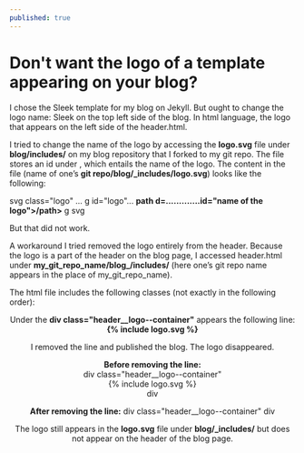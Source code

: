 ```yaml
---
published: true
---
```

# Don't want the logo of a template appearing on your blog?

I chose the Sleek template for my blog on Jekyll. But ought to change the logo name: Sleek on the top left side of the blog. In html language, the logo that appears on the left side of the header.html. 

I tried to change the name of the logo by accessing the **logo.svg** file under **blog/includes/** on my blog repository that I forked to my git repo. The file stores an id under **<path>**, which entails the name of the logo. The content in the file (name of one’s **git repo/blog/_includes/logo.svg**) looks like the following:
  
svg class="logo" …
g id="logo"...
**path d=.............id="name of the logo">/path>**
g
svg

But that did not work. 

A workaround I tried removed the logo entirely from the header. Because the logo is a part of the header on the blog page, I accessed header.html under **my_git_repo_name/blog_/includes/** (here one’s git repo name appears in the place of my_git_repo_name).

The html file includes the following classes (not exactly in the following order):
<header>
<div> 
<a>
<span>

Under the **div class="header__logo--container"** appears the following line:
**{% include logo.svg %}**

I removed the line and published the blog. The logo disappeared. 

**Before removing the line:**							
div class="header__logo--container"     
{% include logo.svg %}                          
div

**After removing the line:**
div class="header__logo--container"
div

The logo still appears in the **logo.svg** file under **blog/_includes/** but does not appear on the header of the blog page.
